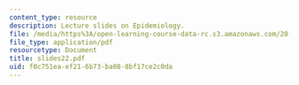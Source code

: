 ```yaml
---
content_type: resource
description: Lecture slides on Epidemiology.
file: /media/https%3A/open-learning-course-data-rc.s3.amazonaws.com/20-106j-systems-microbiology-fall-2006/f0c751eaef216b73ba088bf17ce2c0da_slides22.pdf
file_type: application/pdf
resourcetype: Document
title: slides22.pdf
uid: f0c751ea-ef21-6b73-ba08-8bf17ce2c0da
---
```

